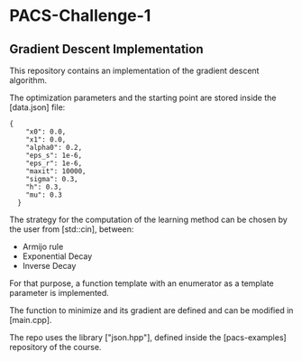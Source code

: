 # PACS-Challenge-1
## Gradient Descent Implementation
This repository contains an implementation of the gradient descent algorithm. 


The optimization parameters and the starting point are stored inside the [data.json] file:

```
{
    "x0": 0.0,
    "x1": 0.0,
    "alpha0": 0.2,
    "eps_s": 1e-6,
    "eps_r": 1e-6,
    "maxit": 10000,
    "sigma": 0.3,
    "h": 0.3,
    "mu": 0.3
  }

```

The strategy for the computation of the learning method can be chosen by the user from [std::cin], between:
* Armijo rule
* Exponential Decay
* Inverse Decay

For that purpose, a function template with an enumerator as a template parameter is implemented.

The function to minimize and its gradient are defined and can be modified in [main.cpp]. 

The repo uses the library ["json.hpp"], defined inside the [pacs-examples] repository of the course.